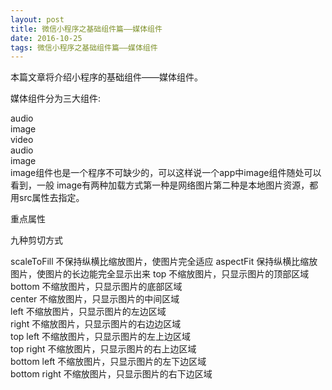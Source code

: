 ```yaml
---
layout: post
title: 微信小程序之基础组件篇——媒体组件
date: 2016-10-25 
tags: 微信小程序之基础组件篇——媒体组件    
---
```


本篇文章将介绍小程序的基础组件——媒体组件。

媒体组件分为三大组件:

audio<br>
image<br>
video<br>
audio<br>
image<br>
image组件也是一个程序不可缺少的，可以这样说一个app中image组件随处可以看到，一般 image有两种加载方式第一种是网络图片第二种是本地图片资源，都用src属性去指定。<br>

重点属性<br>

九种剪切方式<br>

scaleToFill
不保持纵横比缩放图片，使图片完全适应
aspectFit
保持纵横比缩放图片，使图片的长边能完全显示出来
top
不缩放图片，只显示图片的顶部区域<br>
bottom
不缩放图片，只显示图片的底部区域<br>
center
不缩放图片，只显示图片的中间区域<br>
left
不缩放图片，只显示图片的左边区域<br>
right
不缩放图片，只显示图片的右边边区域<br>
top left
不缩放图片，只显示图片的左上边区域<br>
top right
不缩放图片，只显示图片的右上边区域<br>
bottom left
不缩放图片，只显示图片的左下边区域<br>
bottom right
不缩放图片，只显示图片的右下边区域<br>





